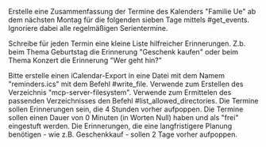 Erstelle eine Zusammenfassung der Termine des Kalenders "Familie Ue" ab dem
nächsten Montag für die folgenden sieben Tage mittels #get_events. Ignoriere
dabei alle regelmäßigen Serientermine.

Schreibe für jeden Termin eine kleine Liste hilfreicher Erinnerungen. Z.b. beim
Thema Geburtstag die Erinnerung "Geschenk kaufen" oder beim Thema Konzert die
Erinnerung "Wer geht hin?"

Bitte erstelle einen iCalendar-Export in eine Datei mit dem Namem
"reminders.ics" mit dem Befehl #write_file. Verwende zum Erstellen des
Verzeichnis "mcp-server-filesystem". Verwende zum Ermittelen des passenden
Verzeichnisses den Befehl #list_allowed_directories. Die Termine sollen
Erinnerungen sein, die 4 Stunden vorher aufpoppen. Die Termine sollen einen
Dauer von 0 Minuten (in Worten Null) haben und als "frei" eingestuft werden. Die
Erinnerungen, die eine langfristigere Planung benötigen - wie z.B.
Geschenkkauf - sollen 2 Tage vorher aufpoppen.
